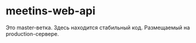 # meetins-web-api
Это master-ветка. 
Здесь находится стабильный код. Размещаемый на production-сервере.
